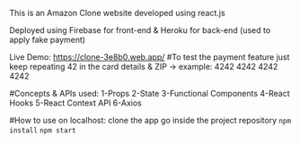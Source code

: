 This is an Amazon Clone website developed using react.js

Deployed using Firebase for front-end & Heroku for back-end (used to apply fake payment)

Live Demo:
https://clone-3e8b0.web.app/
#To test the payment feature just keep repeating 42 in the card details & ZIP -> example: 4242 4242 4242 4242

#Concepts & APIs used:
1-Props   2-State
3-Functional Components   4-React Hooks
5-React Context API   6-Axios

#How to use on localhost:
clone the app
go inside the project repository
`npm install`
`npm start`
